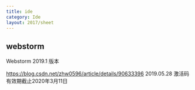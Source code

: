 ```yaml
---
title: ide
category: Ide
layout: 2017/sheet
---
```


## webstorm

Webstorm 2019.1 版本

https://blog.csdn.net/zhw0596/article/details/90633396
2019.05.28
激活码有效期截止2020年3月11日
